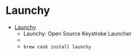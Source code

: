 # Launchy
- [Launchy](https://www.launchy.net/)
  -  Launchy: Open Source Keystroke Launcher
  - 
  - `brew cask install launchy`
